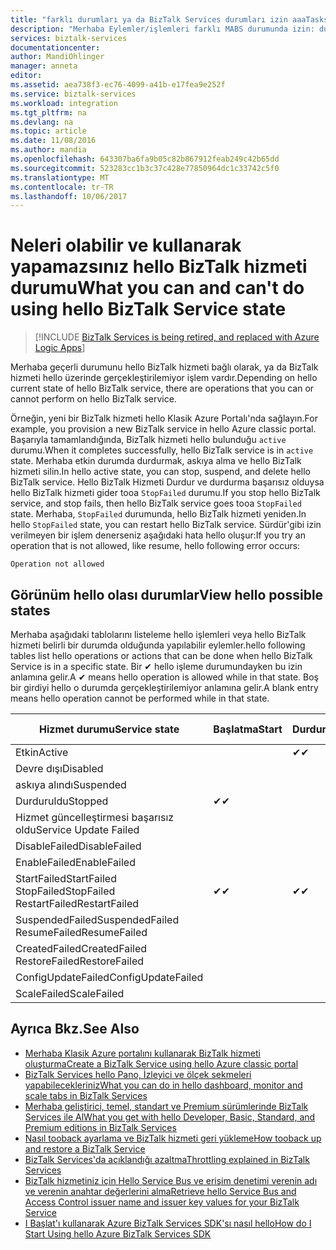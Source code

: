 ```yaml
---
title: "farklı durumları ya da BizTalk Services durumları izin aaaTasks | Microsoft Docs"
description: "Merhaba Eylemler/işlemleri farklı MABS durumunda izin: durdurmak, Başlat, yeniden başlatın, askıya alma, sürdürme, Sil, ölçeklendirme, Yukarı yapılandırma ve yedekleme güncelleştirme"
services: biztalk-services
documentationcenter: 
author: MandiOhlinger
manager: anneta
editor: 
ms.assetid: aea738f3-ec76-4099-a41b-e17fea9e252f
ms.service: biztalk-services
ms.workload: integration
ms.tgt_pltfrm: na
ms.devlang: na
ms.topic: article
ms.date: 11/08/2016
ms.author: mandia
ms.openlocfilehash: 643307ba6fa9b05c82b867912feab249c42b65dd
ms.sourcegitcommit: 523283cc1b3c37c428e77850964dc1c33742c5f0
ms.translationtype: MT
ms.contentlocale: tr-TR
ms.lasthandoff: 10/06/2017
---
```

# <a name="what-you-can-and-cant-do-using-hello-biztalk-service-state"></a><span data-ttu-id="54532-103">Neleri olabilir ve kullanarak yapamazsınız hello BizTalk hizmeti durumu</span><span class="sxs-lookup"><span data-stu-id="54532-103">What you can and can't do using hello BizTalk Service state</span></span>

> [!INCLUDE [BizTalk Services is being retired, and replaced with Azure Logic Apps](../../includes/biztalk-services-retirement.md)]

<span data-ttu-id="54532-104">Merhaba geçerli durumunu hello BizTalk hizmeti bağlı olarak, ya da BizTalk hizmeti hello üzerinde gerçekleştirilemiyor işlem vardır.</span><span class="sxs-lookup"><span data-stu-id="54532-104">Depending on hello current state of hello BizTalk service, there are operations that you can or cannot perform on hello BizTalk service.</span></span>

<span data-ttu-id="54532-105">Örneğin, yeni bir BizTalk hizmeti hello Klasik Azure Portalı'nda sağlayın.</span><span class="sxs-lookup"><span data-stu-id="54532-105">For example, you provision a new BizTalk service in hello Azure classic portal.</span></span> <span data-ttu-id="54532-106">Başarıyla tamamlandığında, BizTalk hizmeti hello bulunduğu `active` durumu.</span><span class="sxs-lookup"><span data-stu-id="54532-106">When it completes successfully, hello BizTalk service is in `active` state.</span></span> <span data-ttu-id="54532-107">Merhaba etkin durumda durdurmak, askıya alma ve hello BizTalk hizmeti silin.</span><span class="sxs-lookup"><span data-stu-id="54532-107">In hello active state, you can stop, suspend, and delete hello BizTalk service.</span></span> <span data-ttu-id="54532-108">Hello BizTalk Hizmeti Durdur ve durdurma başarısız olduysa hello BizTalk hizmeti gider tooa `StopFailed` durumu.</span><span class="sxs-lookup"><span data-stu-id="54532-108">If you stop hello BizTalk service, and stop fails, then hello BizTalk service goes tooa `StopFailed` state.</span></span> <span data-ttu-id="54532-109">Merhaba, `StopFailed` durumunda, hello BizTalk hizmeti yeniden.</span><span class="sxs-lookup"><span data-stu-id="54532-109">In hello `StopFailed` state, you can restart hello BizTalk service.</span></span> <span data-ttu-id="54532-110">Sürdür'gibi izin verilmeyen bir işlem denerseniz aşağıdaki hata hello oluşur:</span><span class="sxs-lookup"><span data-stu-id="54532-110">If you try an operation that is not allowed, like resume, hello following error occurs:</span></span>

`Operation not allowed`

## <a name="view-hello-possible-states"></a><span data-ttu-id="54532-111">Görünüm hello olası durumlar</span><span class="sxs-lookup"><span data-stu-id="54532-111">View hello possible states</span></span>

<span data-ttu-id="54532-112">Merhaba aşağıdaki tablolarını listeleme hello işlemleri veya hello BizTalk hizmeti belirli bir durumda olduğunda yapılabilir eylemler.</span><span class="sxs-lookup"><span data-stu-id="54532-112">hello following tables list hello operations or actions that can be done when hello BizTalk Service is in a specific state.</span></span> <span data-ttu-id="54532-113">Bir ✔ hello işleme durumundayken bu izin anlamına gelir.</span><span class="sxs-lookup"><span data-stu-id="54532-113">A ✔ means hello operation is allowed while in that state.</span></span> <span data-ttu-id="54532-114">Boş bir girdiyi hello o durumda gerçekleştirilemiyor anlamına gelir.</span><span class="sxs-lookup"><span data-stu-id="54532-114">A blank entry means hello operation cannot be performed while in that state.</span></span>

| <span data-ttu-id="54532-115">Hizmet durumu</span><span class="sxs-lookup"><span data-stu-id="54532-115">Service state</span></span> | <span data-ttu-id="54532-116">Başlatma</span><span class="sxs-lookup"><span data-stu-id="54532-116">Start</span></span> | <span data-ttu-id="54532-117">Durdur</span><span class="sxs-lookup"><span data-stu-id="54532-117">Stop</span></span> | <span data-ttu-id="54532-118">Yeniden Başlatma</span><span class="sxs-lookup"><span data-stu-id="54532-118">Restart</span></span> | <span data-ttu-id="54532-119">Askıya alma</span><span class="sxs-lookup"><span data-stu-id="54532-119">Suspend</span></span> | <span data-ttu-id="54532-120">Sürdür</span><span class="sxs-lookup"><span data-stu-id="54532-120">Resume</span></span> | <span data-ttu-id="54532-121">Sil</span><span class="sxs-lookup"><span data-stu-id="54532-121">Delete</span></span> | <span data-ttu-id="54532-122">Ölçek</span><span class="sxs-lookup"><span data-stu-id="54532-122">Scale</span></span> | <span data-ttu-id="54532-123">Güncelleştirme</span><span class="sxs-lookup"><span data-stu-id="54532-123">Update</span></span> <br/> <span data-ttu-id="54532-124">Yapılandırma</span><span class="sxs-lookup"><span data-stu-id="54532-124">Configuration</span></span> | <span data-ttu-id="54532-125">Backup</span><span class="sxs-lookup"><span data-stu-id="54532-125">Backup</span></span> |
| --- | --- | --- | --- | --- | --- | --- |--- | --- | --- |
| <span data-ttu-id="54532-126">Etkin</span><span class="sxs-lookup"><span data-stu-id="54532-126">Active</span></span> |  | <span data-ttu-id="54532-127">✔</span><span class="sxs-lookup"><span data-stu-id="54532-127">✔</span></span> | <span data-ttu-id="54532-128">✔</span><span class="sxs-lookup"><span data-stu-id="54532-128">✔</span></span> | <span data-ttu-id="54532-129">✔</span><span class="sxs-lookup"><span data-stu-id="54532-129">✔</span></span> |  | <span data-ttu-id="54532-130">✔</span><span class="sxs-lookup"><span data-stu-id="54532-130">✔</span></span> |<span data-ttu-id="54532-131">✔</span><span class="sxs-lookup"><span data-stu-id="54532-131">✔</span></span> |<span data-ttu-id="54532-132">✔</span><span class="sxs-lookup"><span data-stu-id="54532-132">✔</span></span> |<span data-ttu-id="54532-133">✔</span><span class="sxs-lookup"><span data-stu-id="54532-133">✔</span></span> |
| <span data-ttu-id="54532-134">Devre dışı</span><span class="sxs-lookup"><span data-stu-id="54532-134">Disabled</span></span> |  |  |  |  |  | <span data-ttu-id="54532-135">✔</span><span class="sxs-lookup"><span data-stu-id="54532-135">✔</span></span> | |  |  | 
| <span data-ttu-id="54532-136">askıya alındı</span><span class="sxs-lookup"><span data-stu-id="54532-136">Suspended</span></span> |  |  |  |  | <span data-ttu-id="54532-137">✔</span><span class="sxs-lookup"><span data-stu-id="54532-137">✔</span></span> | <span data-ttu-id="54532-138">✔</span><span class="sxs-lookup"><span data-stu-id="54532-138">✔</span></span> | |  | <span data-ttu-id="54532-139">✔</span><span class="sxs-lookup"><span data-stu-id="54532-139">✔</span></span> |
| <span data-ttu-id="54532-140">Durduruldu</span><span class="sxs-lookup"><span data-stu-id="54532-140">Stopped</span></span> | <span data-ttu-id="54532-141">✔</span><span class="sxs-lookup"><span data-stu-id="54532-141">✔</span></span> |  | <span data-ttu-id="54532-142">✔</span><span class="sxs-lookup"><span data-stu-id="54532-142">✔</span></span> |  |  | <span data-ttu-id="54532-143">✔</span><span class="sxs-lookup"><span data-stu-id="54532-143">✔</span></span> | |  | <span data-ttu-id="54532-144">✔</span><span class="sxs-lookup"><span data-stu-id="54532-144">✔</span></span> |
| <span data-ttu-id="54532-145">Hizmet güncelleştirmesi başarısız oldu</span><span class="sxs-lookup"><span data-stu-id="54532-145">Service Update Failed</span></span> |  |  |  |  |  | <span data-ttu-id="54532-146">✔</span><span class="sxs-lookup"><span data-stu-id="54532-146">✔</span></span> | |  |  | 
| <span data-ttu-id="54532-147">DisableFailed</span><span class="sxs-lookup"><span data-stu-id="54532-147">DisableFailed</span></span> |  |  |  |  |  | <span data-ttu-id="54532-148">✔</span><span class="sxs-lookup"><span data-stu-id="54532-148">✔</span></span> | |  |  | 
| <span data-ttu-id="54532-149">EnableFailed</span><span class="sxs-lookup"><span data-stu-id="54532-149">EnableFailed</span></span> |  |  |  |  |  | <span data-ttu-id="54532-150">✔</span><span class="sxs-lookup"><span data-stu-id="54532-150">✔</span></span> | |  |  | 
| <span data-ttu-id="54532-151">StartFailed</span><span class="sxs-lookup"><span data-stu-id="54532-151">StartFailed</span></span> <br/> <span data-ttu-id="54532-152">StopFailed</span><span class="sxs-lookup"><span data-stu-id="54532-152">StopFailed</span></span> <br/> <span data-ttu-id="54532-153">RestartFailed</span><span class="sxs-lookup"><span data-stu-id="54532-153">RestartFailed</span></span> | <span data-ttu-id="54532-154">✔</span><span class="sxs-lookup"><span data-stu-id="54532-154">✔</span></span> | <span data-ttu-id="54532-155">✔</span><span class="sxs-lookup"><span data-stu-id="54532-155">✔</span></span> | <span data-ttu-id="54532-156">✔</span><span class="sxs-lookup"><span data-stu-id="54532-156">✔</span></span> |  |  | <span data-ttu-id="54532-157">✔</span><span class="sxs-lookup"><span data-stu-id="54532-157">✔</span></span> | | <span data-ttu-id="54532-158">✔</span><span class="sxs-lookup"><span data-stu-id="54532-158">✔</span></span> | |
| <span data-ttu-id="54532-159">SuspendedFailed</span><span class="sxs-lookup"><span data-stu-id="54532-159">SuspendedFailed</span></span> <br/> <span data-ttu-id="54532-160">ResumeFailed</span><span class="sxs-lookup"><span data-stu-id="54532-160">ResumeFailed</span></span>|  |  |  | <span data-ttu-id="54532-161">✔</span><span class="sxs-lookup"><span data-stu-id="54532-161">✔</span></span> | <span data-ttu-id="54532-162">✔</span><span class="sxs-lookup"><span data-stu-id="54532-162">✔</span></span> | <span data-ttu-id="54532-163">✔</span><span class="sxs-lookup"><span data-stu-id="54532-163">✔</span></span> | |  |  | 
| <span data-ttu-id="54532-164">CreatedFailed</span><span class="sxs-lookup"><span data-stu-id="54532-164">CreatedFailed</span></span> <br/> <span data-ttu-id="54532-165">RestoreFailed</span><span class="sxs-lookup"><span data-stu-id="54532-165">RestoreFailed</span></span> |  |  |  |  |  | <span data-ttu-id="54532-166">✔</span><span class="sxs-lookup"><span data-stu-id="54532-166">✔</span></span> | |  |  | 
| <span data-ttu-id="54532-167">ConfigUpdateFailed</span><span class="sxs-lookup"><span data-stu-id="54532-167">ConfigUpdateFailed</span></span>  |  |  | <span data-ttu-id="54532-168">✔</span><span class="sxs-lookup"><span data-stu-id="54532-168">✔</span></span> |  |  | <span data-ttu-id="54532-169">✔</span><span class="sxs-lookup"><span data-stu-id="54532-169">✔</span></span> | |<span data-ttu-id="54532-170">✔</span><span class="sxs-lookup"><span data-stu-id="54532-170">✔</span></span> | |
| <span data-ttu-id="54532-171">ScaleFailed</span><span class="sxs-lookup"><span data-stu-id="54532-171">ScaleFailed</span></span> |  |  |  |  |  | <span data-ttu-id="54532-172">✔</span><span class="sxs-lookup"><span data-stu-id="54532-172">✔</span></span> |<span data-ttu-id="54532-173">✔</span><span class="sxs-lookup"><span data-stu-id="54532-173">✔</span></span> | |  |  | 



## <a name="see-also"></a><span data-ttu-id="54532-174">Ayrıca Bkz.</span><span class="sxs-lookup"><span data-stu-id="54532-174">See Also</span></span>
* [<span data-ttu-id="54532-175">Merhaba Klasik Azure portalını kullanarak BizTalk hizmeti oluşturma</span><span class="sxs-lookup"><span data-stu-id="54532-175">Create a BizTalk Service using hello Azure classic portal</span></span>](http://go.microsoft.com/fwlink/p/?LinkID=302280)<br/>
* [<span data-ttu-id="54532-176">BizTalk Services hello Pano, İzleyici ve ölçek sekmeleri yapabilecekleriniz</span><span class="sxs-lookup"><span data-stu-id="54532-176">What you can do in hello dashboard, monitor and scale tabs in BizTalk Services</span></span>](http://go.microsoft.com/fwlink/p/?LinkID=302281)<br/>
* [<span data-ttu-id="54532-177">Merhaba geliştirici, temel, standart ve Premium sürümlerinde BizTalk Services ile Al</span><span class="sxs-lookup"><span data-stu-id="54532-177">What you get with hello Developer, Basic, Standard, and Premium editions in BizTalk Services</span></span>](http://go.microsoft.com/fwlink/p/?LinkID=302279)<br/>
* [<span data-ttu-id="54532-178">Nasıl tooback ayarlama ve BizTalk hizmeti geri yükleme</span><span class="sxs-lookup"><span data-stu-id="54532-178">How tooback up and restore a BizTalk Service</span></span>](http://go.microsoft.com/fwlink/p/?LinkID=329873)<br/>
* [<span data-ttu-id="54532-179">BizTalk Services'da açıklandığı azaltma</span><span class="sxs-lookup"><span data-stu-id="54532-179">Throttling explained in BizTalk Services</span></span>](http://go.microsoft.com/fwlink/p/?LinkID=302282)<br/>
* [<span data-ttu-id="54532-180">BizTalk hizmetiniz için Hello Service Bus ve erişim denetimi verenin adı ve verenin anahtar değerlerini alma</span><span class="sxs-lookup"><span data-stu-id="54532-180">Retrieve hello Service Bus and Access Control issuer name and issuer key values for your BizTalk Service</span></span>](http://go.microsoft.com/fwlink/p/?LinkID=303941)<br/>
* [<span data-ttu-id="54532-181">I Başlat'ı kullanarak Azure BizTalk Services SDK'sı nasıl hello</span><span class="sxs-lookup"><span data-stu-id="54532-181">How do I Start Using hello Azure BizTalk Services SDK</span></span>](http://go.microsoft.com/fwlink/p/?LinkID=302335)

